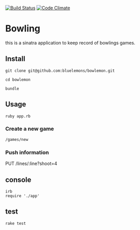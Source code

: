 [![Build Status](https://travis-ci.org/bluelemons/bowlemon.svg)](https://travis-ci.org/bluelemons/bowlemon)
[![Code Climate](https://codeclimate.com/github/bluelemons/bowlemon/badges/gpa.svg)](https://codeclimate.com/github/bluelemons/bowlemon)

# Bowling
this is a sinatra application to keep record of bowlings games.

## Install

    git clone git@github.com:bluelemons/bowlemon.git

    cd bowlemon

    bundle

## Usage

    ruby app.rb

### Create a new game

    /games/new

### Push information

   PUT /lines/:line?shoot=4

## console

    irb
    require './app'

## test

    rake test
